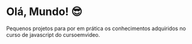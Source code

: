 # Olá, Mundo! 😎
Pequenos projetos para por em prática os conhecimentos adquiridos no curso de javascript do cursoemvideo.
